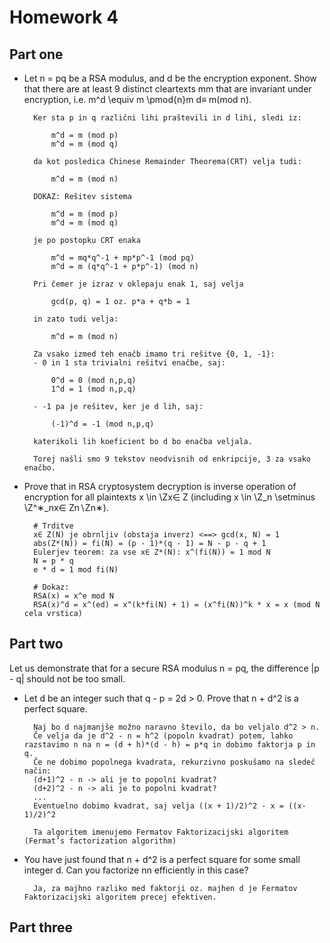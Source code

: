 # Homework 4

## Part one

- Let n = pq be a RSA modulus, and d be the encryption exponent. Show that there are at least 9 distinct cleartexts mm that are invariant under encryption, i.e. m^d \equiv m \pmod{n}m
d≡ m(mod n).

		Ker sta p in q različni lihi praštevili in d lihi, sledi iz:

			m^d = m (mod p)
			m^d = m (mod q)
	
		da kot posledica Chinese Remainder Theorema(CRT) velja tudi:

			m^d = m (mod n)

		DOKAZ: Rešitev sistema

			m^d = m (mod p)
			m^d = m (mod q)
		
		je po postopku CRT enaka

			m^d = mq*q^-1 + mp*p^-1 (mod pq)
			m^d = m (q*q^-1 + p*p^-1) (mod n)
		
		Pri čemer je izraz v oklepaju enak 1, saj velja

			gcd(p, q) = 1 oz. p*a + q*b = 1

		in zato tudi velja:

			m^d = m (mod n)

		Za vsako izmed teh enačb imamo tri rešitve {0, 1, -1}:
		- 0 in 1 sta trivialni rešitvi enačbe, saj:

			0^d = 0 (mod n,p,q)
			1^d = 1 (mod n,p,q) 

		- -1 pa je rešitev, ker je d lih, saj:

			(-1)^d = -1 (mod n,p,q)

		katerikoli lih koeficient bo d bo enačba veljala.
		
		Torej našli smo 9 tekstov neodvisnih od enkripcije, 3 za vsako enačbo.

- Prove that in RSA cryptosystem decryption is inverse operation of encryption for all plaintexts x \in \Zx∈ Z (including x \in \Z_n \setminus \Z^∗_nx∈ Zn∖Zn∗).

		# Trditve 
		x∈ Z(N) je obrnljiv (obstaja inverz) <==> gcd(x, N) = 1
		abs(Z*(N)) = fi(N) = (p - 1)*(q - 1) = N - p - q + 1
		Eulerjev teorem: za vse x∈ Z*(N): x^(fi(N)) = 1 mod N
		N = p * q
		e * d = 1 mod fi(N)

		# Dokaz:
		RSA(x) = x^e mod N
		RSA(x)^d = x^(ed) = x^(k*fi(N) + 1) = (x^fi(N))^k * x = x (mod N cela vrstica)

## Part two

Let us demonstrate that for a secure RSA modulus n = pq, the difference |p - q| should not be too small.
- Let d be an integer such that q - p = 2d > 0. Prove that n + d^2 is a perfect square.

		Naj bo d najmanjše možno naravno število, da bo veljalo d^2 > n.
		Če velja da je d^2 - n = h^2 (popoln kvadrat) potem, lahko razstavimo n na n = (d + h)*(d - h) = p*q in dobimo faktorja p in q. 
		Če ne dobimo popolnega kvadrata, rekurzivno poskušamo na sledeč način:
		(d+1)^2 - n -> ali je to popolni kvadrat?
		(d+2)^2 - n -> ali je to popolni kvadrat?
		...
		Eventuelno dobimo kvadrat, saj velja ((x + 1)/2)^2 - x = ((x-1)/2)^2

		Ta algoritem imenujemo Fermatov Faktorizacijski algoritem (Fermat’s factorization algorithm)

- You have just found that n + d^2 is a perfect square for some small integer d. Can you factorize nn efficiently in this case?

		Ja, za majhno razliko med faktorji oz. majhen d je Fermatov Faktorizacijski algoritem precej efektiven.

## Part three
